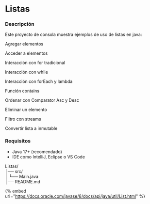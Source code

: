 # Listas

### Descripción

Este proyecto de consola muestra ejemplos de uso de listas en java:

Agregar elementos

Acceder a elementos

Interacción con for tradicional

Interacción con while

Interacción con forEach y lambda

Función contains

Ordenar con Comparator Asc y Desc

Eliminar un elemento

Filtro con streams

Convertir lista a inmutable

### Requisitos

* Java 17+ (recomendado)
* IDE como IntelliJ, Eclipse o VS Code

Listas/\
│── src/\
│ └── Main.java\
│── README.md

{% embed url="https://docs.oracle.com/javase/8/docs/api/java/util/List.html" %}

